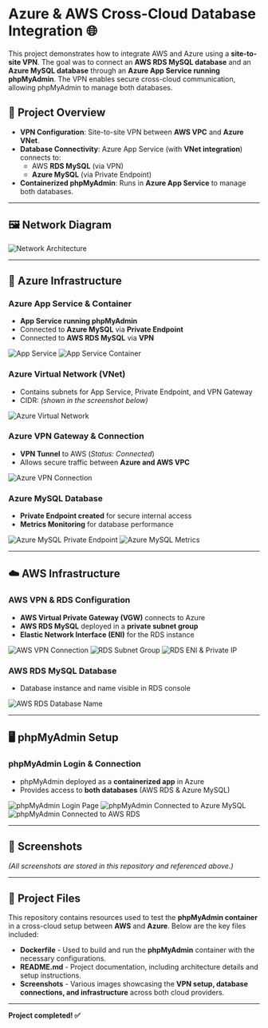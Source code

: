 # Azure & AWS Cross-Cloud Database Integration 🌐

This project demonstrates how to integrate AWS and Azure using a **site-to-site VPN**. The goal was to connect an **AWS RDS MySQL database** and an **Azure MySQL database** through an **Azure App Service running phpMyAdmin**. The VPN enables secure cross-cloud communication, allowing phpMyAdmin to manage both databases.

## 📌 Project Overview
- **VPN Configuration**: Site-to-site VPN between **AWS VPC** and **Azure VNet**.
- **Database Connectivity**: Azure App Service (with **VNet integration**) connects to:
  - AWS **RDS MySQL** (via VPN)
  - **Azure MySQL** (via Private Endpoint)
- **Containerized phpMyAdmin**: Runs in **Azure App Service** to manage both databases.

---

## 🖼️ Network Diagram
![Network Architecture](Azure_AWS_Cross-Cloud_Database_Integration_Network_Drawing.png)

---

## 🚀 Azure Infrastructure
### Azure App Service & Container
- **App Service running phpMyAdmin**
- Connected to **Azure MySQL** via **Private Endpoint**  
- Connected to **AWS RDS MySQL** via **VPN**

![App Service](Phpmyadmin_AppService.png)
![App Service Container](AppService_Container.png)

### Azure Virtual Network (VNet)
- Contains subnets for App Service, Private Endpoint, and VPN Gateway  
- CIDR: *(shown in the screenshot below)*

![Azure Virtual Network](Virtual_Network.png)

### Azure VPN Gateway & Connection
- **VPN Tunnel** to AWS (*Status: Connected*)  
- Allows secure traffic between **Azure and AWS VPC**

![Azure VPN Connection](Azure_Vpn_Connection.png)

### Azure MySQL Database
- **Private Endpoint created** for secure internal access
- **Metrics Monitoring** for database performance

![Azure MySQL Private Endpoint](Azure_Mysql_Private-endpoint_Nic.png)
![Azure MySQL Metrics](Azure_Mysql_Metrics.png)

---

## ☁️ AWS Infrastructure
### AWS VPN & RDS Configuration
- **AWS Virtual Private Gateway (VGW)** connects to Azure
- **AWS RDS MySQL** deployed in a **private subnet group**
- **Elastic Network Interface (ENI)** for the RDS instance

![AWS VPN Connection](Aws_Vpn_Connection.png)
![RDS Subnet Group](Rds_SubnetGroup.png)
![RDS ENI & Private IP](Rds_Eni_Ip.png)

### AWS RDS MySQL Database
- Database instance and name visible in RDS console

![AWS RDS Database Name](Rds_Db_Name.png)

---

## 🖥️ phpMyAdmin Setup
### phpMyAdmin Login & Connection
- phpMyAdmin deployed as a **containerized app** in Azure
- Provides access to **both databases** (AWS RDS & Azure MySQL)

![phpMyAdmin Login Page](Phpmyadmin_Login_Page.png)
![phpMyAdmin Connected to Azure MySQL](Phpmyadmin_Azure_Mysql.png)
![phpMyAdmin Connected to AWS RDS](Phpmyadmin_Rds_Mysql.png)

---

## 📸 Screenshots
*(All screenshots are stored in this repository and referenced above.)*

---

## 📂 Project Files

This repository contains resources used to test the **phpMyAdmin container** in a cross-cloud setup between **AWS** and **Azure**. Below are the key files included:

- **Dockerfile** - Used to build and run the **phpMyAdmin** container with the necessary configurations.
- **README.md** - Project documentation, including architecture details and setup instructions.
- **Screenshots** - Various images showcasing the **VPN setup, database connections, and infrastructure** across both cloud providers.

---

**Project completed! ✅**
